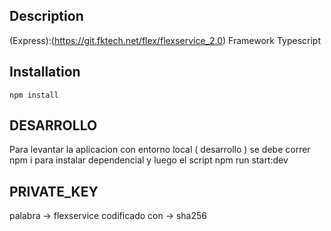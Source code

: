 ## Description
(Express):(https://git.fktech.net/flex/flexservice_2.0) Framework Typescript

## Installation

```
npm install
```

## DESARROLLO
Para levantar la aplicacion con entorno local ( desarrollo ) se debe correr npm i para instalar dependencial y luego el script npm run start:dev

## PRIVATE_KEY
palabra -> flexservice
 codificado con  -> sha256 
